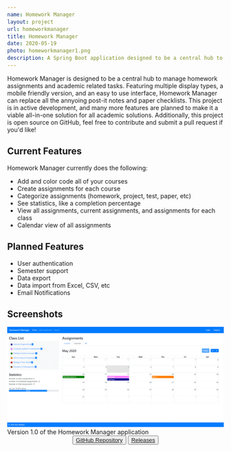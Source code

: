 ```yaml
---
name: Homework Manager
layout: project
url: homeworkmanager
title: Homework Manager
date: 2020-05-19
photo: homeworkmanager1.png
description: A Spring Boot application designed to be a central hub to manage homework assignments and academic related tasks. Open source and in development!
---
```


Homework Manager is designed to be a central hub to manage homework assignments and academic related tasks. Featuring multiple display types, a mobile friendly version, and an easy to use interface, Homework Manager can replace all the annyoing post-it notes and paper checklists. This project is in active development, and many more features are planned to make it a viable all-in-one solution for all academic solutions. Additionally, this project is open source on GitHub, feel free to contribute and submit a pull request if you'd like!

<div class="row">
<div class="col-md-6">
<div markdown="1">

## Current Features
Homework Manager currently does the following:
* Add and color code all of your courses
* Create assignments for each course
* Categorize assignments (homework, project, test, paper, etc)
* See statistics, like a completion percentage
* View all assignments, current assignments, and assignments for each class
* Calendar view of all assignments

## Planned Features
* User authentication
* Semester support
* Data export
* Data import from Excel, CSV, etc
* Email Notifications
</div>
</div>
<div class="col-md-6">
<div markdown="1">

## Screenshots
<img src="/assets/img/homeworkmanagerdemo.gif">
</div>
Version 1.0 of the Homework Manager application 
<br/>
</div>
</div>


<center>
<button type="button" class="btn btn-outline-primary"><a href="https://github.com/webber512/homework-manager">GitHub Repository</a></button>
<button type="button" class="btn btn-outline-primary"><a href="https://github.com/webber512/homework-manager/releases">Releases</a></button>
</center>